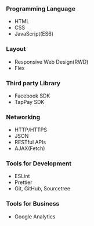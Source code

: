 ### Programming Language

-   HTML
-   CSS
-   JavaScript(ES6)

### Layout

-   Responsive Web Design(RWD)
-   Flex

### Third party Library

-   Facebook SDK
-   TapPay SDK

### Networking

-   HTTP/HTTPS
-   JSON
-   RESTful APIs
-   AJAX(Fetch)

### Tools for Development

-   ESLint
-   Prettier
-   Git, GitHub, Sourcetree

### Tools for Business

-   Google Analytics
